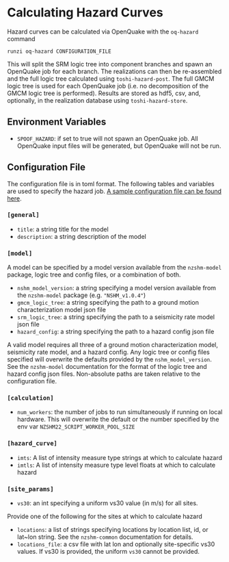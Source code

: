 # Calculating Hazard Curves

Hazard curves can be calculated via OpenQuake with the `oq-hazard` command
```
runzi oq-hazard CONFIGURATION_FILE
```

This will split the SRM logic tree into component branches and spawn an OpenQuake job for each branch. The realizations can then be re-assembled and the full logic tree calculated using `toshi-hazard-post`. The full GMCM logic tree is used for each OpenQuake job (i.e. no decomposition of the GMCM logic tree is performed). Results are stored as hdf5, csv, and, optionally, in the realization database using `toshi-hazard-store`.

## Environment Variables
- `SPOOF_HAZARD`: if set to true will not spawn an OpenQuake job. All OpenQuake input files will be generated, but OpenQuake will not be run.

## Configuration File
The configuration file is in toml format. The following tables and variables are used to specify the hazard job. [A sample configuration file can be found here](example_hazard_config_file.md).

### `[general]`
- `title`: a string title for the model
- `description`: a string description of the model

### `[model]`
A model can be specified by a model version available from the `nzshm-model` package, logic tree and config files, or a combination of both. 

- `nshm_model_version`: a string specifying a model version available from the `nzshm-model` package (e.g. `"NSHM_v1.0.4"`)
- `gmcm_logic_tree`: a string specifying the path to a ground motion characterization model json file
- `srm_logic_tree`: a string specifying the path to a seismicity rate model json file
- `hazard_config`: a string specifying the path to a hazard config json file

A valid model requires all three of a ground motion characterization model, seismicity rate model, and a hazard config. Any logic tree or config files specified will overwrite the defaults provided by the `nshm_model_version`. See the `nzshm-model` documentation for the format of the logic tree and hazard config json files. Non-absolute paths are taken relative to the configuration file.

### `[calculation]`
- `num_workers`: the number of jobs to run simultaneously if running on local hardware. This will overwrite the default or the number specified by the env var `NZSHM22_SCRIPT_WORKER_POOL_SIZE`

### `[hazard_curve]`
- `imts`: A list of intensity measure type strings at which to calculate hazard
- `imtls`: A list of intensity measure type level floats at which to calculate hazard

### `[site_params]`
- `vs30`: an int specifying a uniform vs30 value (in m/s) for all sites.

Provide one of the following for the sites at which to calculate hazard
- `locations`: a list of strings specifying locations by location list, id, or lat~lon string. See the `nzshm-common` documentation for details.
- `locations_file`: a csv file with lat lon and optionally site-specific vs30 values. If vs30 is provided, the uniform `vs30` cannot be provided.
